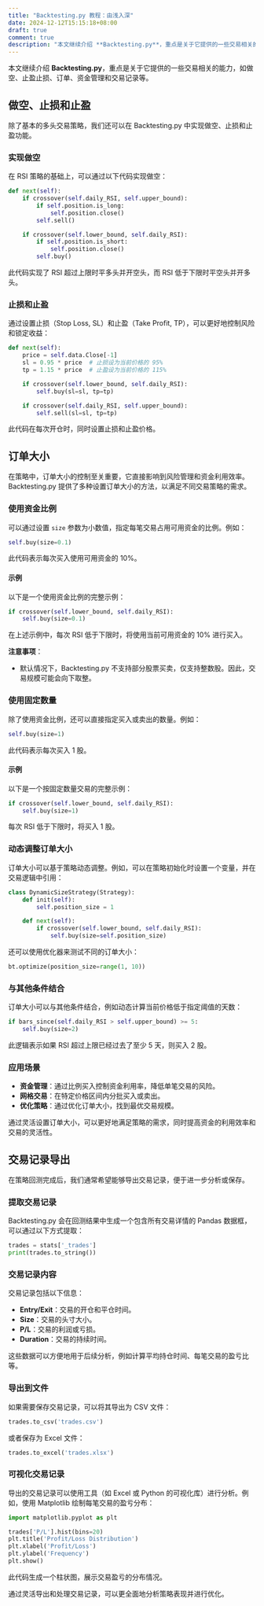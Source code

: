 ```yaml
---
title: "Backtesting.py 教程：由浅入深"
date: 2024-12-12T15:15:18+08:00
draft: true
comment: true
description: "本文继续介绍 **Backtesting.py**，重点是关于它提供的一些交易相关的能力，如做空、止盈止损、订单、资金管理和交易记录等。"
---
```


本文继续介绍 **Backtesting.py**，重点是关于它提供的一些交易相关的能力，如做空、止盈止损、订单、资金管理和交易记录等。

## 做空、止损和止盈

除了基本的多头交易策略，我们还可以在 Backtesting.py 中实现做空、止损和止盈功能。

### 实现做空
在 RSI 策略的基础上，可以通过以下代码实现做空：
```python
def next(self):
    if crossover(self.daily_RSI, self.upper_bound):
        if self.position.is_long:
            self.position.close()
        self.sell()

    if crossover(self.lower_bound, self.daily_RSI):
        if self.position.is_short:
            self.position.close()
        self.buy()
```
此代码实现了 RSI 超过上限时平多头并开空头，而 RSI 低于下限时平空头并开多头。

### 止损和止盈

通过设置止损（Stop Loss, SL）和止盈（Take Profit, TP），可以更好地控制风险和锁定收益：
```python
def next(self):
    price = self.data.Close[-1]
    sl = 0.95 * price  # 止损设为当前价格的 95%
    tp = 1.15 * price  # 止盈设为当前价格的 115%

    if crossover(self.lower_bound, self.daily_RSI):
        self.buy(sl=sl, tp=tp)

    if crossover(self.daily_RSI, self.upper_bound):
        self.sell(sl=sl, tp=tp)
```
此代码在每次开仓时，同时设置止损和止盈价格。

## 订单大小

在策略中，订单大小的控制至关重要，它直接影响到风险管理和资金利用效率。Backtesting.py 提供了多种设置订单大小的方法，以满足不同交易策略的需求。

### 使用资金比例

可以通过设置 `size` 参数为小数值，指定每笔交易占用可用资金的比例。例如：
```python
self.buy(size=0.1)
```
此代码表示每次买入使用可用资金的 10%。

#### 示例
以下是一个使用资金比例的完整示例：
```python
if crossover(self.lower_bound, self.daily_RSI):
    self.buy(size=0.1)
```
在上述示例中，每次 RSI 低于下限时，将使用当前可用资金的 10% 进行买入。

**注意事项**：
- 默认情况下，Backtesting.py 不支持部分股票买卖，仅支持整数股。因此，交易规模可能会向下取整。

### 使用固定数量

除了使用资金比例，还可以直接指定买入或卖出的数量。例如：
```python
self.buy(size=1)
```
此代码表示每次买入 1 股。

#### 示例
以下是一个按固定数量交易的完整示例：
```python
if crossover(self.lower_bound, self.daily_RSI):
    self.buy(size=1)
```
每次 RSI 低于下限时，将买入 1 股。

### 动态调整订单大小

订单大小可以基于策略动态调整。例如，可以在策略初始化时设置一个变量，并在交易逻辑中引用：
```python
class DynamicSizeStrategy(Strategy):
    def init(self):
        self.position_size = 1

    def next(self):
        if crossover(self.lower_bound, self.daily_RSI):
            self.buy(size=self.position_size)
```
还可以使用优化器来测试不同的订单大小：

```python
bt.optimize(position_size=range(1, 10))
```

### 与其他条件结合

订单大小可以与其他条件结合，例如动态计算当前价格低于指定阈值的天数：
```python
if bars_since(self.daily_RSI > self.upper_bound) >= 5:
    self.buy(size=2)
```
此逻辑表示如果 RSI 超过上限已经过去了至少 5 天，则买入 2 股。

### 应用场景

- **资金管理**：通过比例买入控制资金利用率，降低单笔交易的风险。
- **网格交易**：在特定价格区间内分批买入或卖出。
- **优化策略**：通过优化订单大小，找到最优交易规模。

通过灵活设置订单大小，可以更好地满足策略的需求，同时提高资金的利用效率和交易的灵活性。

## 交易记录导出

在策略回测完成后，我们通常希望能够导出交易记录，便于进一步分析或保存。

### 提取交易记录

Backtesting.py 会在回测结果中生成一个包含所有交易详情的 Pandas 数据框，可以通过以下方式提取：
```python
trades = stats['_trades']
print(trades.to_string())
```

### 交易记录内容

交易记录包括以下信息：

- **Entry/Exit**：交易的开仓和平仓时间。
- **Size**：交易的头寸大小。
- **P/L**：交易的利润或亏损。
- **Duration**：交易的持续时间。

这些数据可以方便地用于后续分析，例如计算平均持仓时间、每笔交易的盈亏比等。

### 导出到文件

如果需要保存交易记录，可以将其导出为 CSV 文件：

```python
trades.to_csv('trades.csv')
```
或者保存为 Excel 文件：
```python
trades.to_excel('trades.xlsx')
```

### 可视化交易记录

导出的交易记录可以使用工具（如 Excel 或 Python 的可视化库）进行分析。例如，使用 Matplotlib 绘制每笔交易的盈亏分布：
```python
import matplotlib.pyplot as plt

trades['P/L'].hist(bins=20)
plt.title('Profit/Loss Distribution')
plt.xlabel('Profit/Loss')
plt.ylabel('Frequency')
plt.show()
```
此代码生成一个柱状图，展示交易盈亏的分布情况。

通过灵活导出和处理交易记录，可以更全面地分析策略表现并进行优化。


